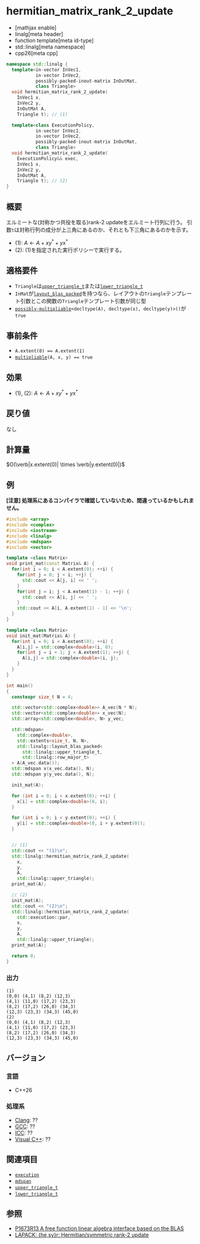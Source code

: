 # hermitian_matrix_rank_2_update


* [mathjax enable]
* linalg[meta header]
* function template[meta id-type]
* std::linalg[meta namespace]
* cpp26[meta cpp]


```cpp
namespace std::linalg {
  template<in-vector InVec1,
           in-vector InVec2,
           possibly-packed-inout-matrix InOutMat,
           class Triangle>
  void hermitian_matrix_rank_2_update(
    InVec1 x,
    InVec2 y,
    InOutMat A,
    Triangle t); // (1)

  template<class ExecutionPolicy,
           in-vector InVec1,
           in-vector InVec2,
           possibly-packed-inout-matrix InOutMat,
           class Triangle>
  void hermitian_matrix_rank_2_update(
    ExecutionPolicy&& exec,
    InVec1 x,
    InVec2 y,
    InOutMat A,
    Triangle t); // (2)
}
```


## 概要
エルミートな(対称かつ共役を取る)rank-2 updateをエルミート行列に行う。
引数`t`は対称行列の成分が上三角にあるのか、それとも下三角にあるのかを示す。

- (1): $A \leftarrow A + xy^* + yx^*$
- (2): (1)を指定された実行ポリシーで実行する。


## 適格要件
- `Triangle`は[`upper_triangle_t`](upper_triangle_t.md)または[`lower_triangle_t`](lower_triangle_t.md)
- `InMat`が[`layout_blas_packed`](layout_blas_packed.md)を持つなら、レイアウトの`Triangle`テンプレート引数とこの関数の`Triangle`テンプレート引数が同じ型
- [`possibly-multipliable`](possibly-multipliable.md)`<decltype(A), decltype(x), decltype(y)>()`が`true`


## 事前条件
- `A.extent(0) == A.extent(1)`
- [`multipliable`](multipliable.md)`(A, x, y) == true`


## 効果
- (1), (2): $A \leftarrow A + xy^* + yx^*$


## 戻り値
なし


## 計算量
$O(\verb|x.extent(0)| \times \verb|y.extent(0)|)$


## 例
**[注意] 処理系にあるコンパイラで確認していないため、間違っているかもしれません。**

```cpp example
#include <array>
#include <complex>
#include <iostream>
#include <linalg>
#include <mdspan>
#include <vector>

template <class Matrix>
void print_mat(const Matrix& A) {
  for(int i = 0; i < A.extent(0); ++i) {
    for(int j = 0; j < i; ++j) {
      std::cout << A[j, i] << ' ';
    }
    for(int j = i; j < A.extent(1) - 1; ++j) {
      std::cout << A[i, j] << ' ';
    }
    std::cout << A[i, A.extent(1) - 1] << '\n';
  }
}

template <class Matrix>
void init_mat(Matrix& A) {
  for(int i = 0; i < A.extent(0); ++i) {
    A[i,j] = std::complex<double>(i, 0);
    for(int j = i + 1; j < A.extent(1); ++j) {
      A[i,j] = std::complex<double>(i, j);
    }
  }
}

int main()
{
  constexpr size_t N = 4;

  std::vector<std::complex<double>> A_vec(N * N);
  std::vector<std::complex<double>> x_vec(N);
  std::array<std::complex<double>, N> y_vec;

  std::mdspan<
    std::complex<double>,
    std::extents<size_t, N, N>,
    std::linalg::layout_blas_packed<
      std::linalg::upper_triangle_t,
      std::linalg::row_major_t>
  > A(A_vec.data());
  std::mdspan x(x_vec.data(), N);
  std::mdspan y(y_vec.data(), N);

  init_mat(A);

  for (int i = 0; i < x.extent(0); ++i) {
    x[i] = std::complex<double>(0, i);
  }

  for (int i = 0; i < y.extent(0); ++i) {
    y[i] = std::complex<double>(0, i + y.extent(0));
  }


  // (1)
  std::cout << "(1)\n";
  std::linalg::hermitian_matrix_rank_2_update(
    x,
    y,
    A,
    std::linalg::upper_triangle);
  print_mat(A);

  // (2)
  init_mat(A);
  std::cout << "(2)\n";
  std::linalg::hermitian_matrix_rank_2_update(
    std::execution::par,
    x,
    y,
    A,
    std::linalg::upper_triangle);
  print_mat(A);

  return 0;
}
```


### 出力
```
(1)
(0,0) (4,1) (8,2) (12,3)
(4,1) (11,0) (17,2) (23,3)
(8,2) (17,2) (26,0) (34,3)
(12,3) (23,3) (34,3) (45,0)
(2)
(0,0) (4,1) (8,2) (12,3)
(4,1) (11,0) (17,2) (23,3)
(8,2) (17,2) (26,0) (34,3)
(12,3) (23,3) (34,3) (45,0)
```


## バージョン
### 言語
- C++26

### 処理系
- [Clang](/implementation.md#clang): ??
- [GCC](/implementation.md#gcc): ??
- [ICC](/implementation.md#icc): ??
- [Visual C++](/implementation.md#visual_cpp): ??


## 関連項目
- [`execution`](/reference/execution.md)
- [`mdspan`](/reference/mdspan.md)
- [`upper_triangle_t`](upper_triangle_t.md)
- [`lower_triangle_t`](lower_triangle_t.md)


## 参照
- [P1673R13 A free function linear algebra interface based on the BLAS](https://www.open-std.org/jtc1/sc22/wg21/docs/papers/2023/p1673r13.html)
- [LAPACK: {he,sy}r: Hermitian/symmetric rank-2 update](https://netlib.org/lapack/explore-html/dd/de5/group__her2.html)
